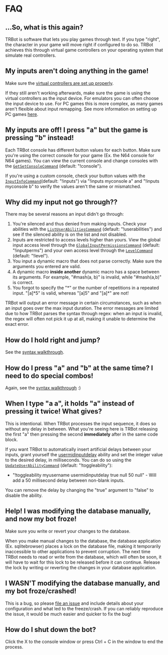 # FAQ

## ...So, what is this again?
TRBot is software that lets you play games through text. If you type "right", the character in your game will move right if configured to do so. TRBot achieves this through virtual game controllers on your operating system that simulate real controllers.

## My inputs aren't doing anything in the game!
Make sure the [virtual controllers are set up properly](./Setup-VController.md).

If they still aren't working afterwards, make sure the game is using the virtual controllers as the input device. For emulators you can often choose the input device to use. For PC games this is more complex, as many games aren't flexible about input remapping. See more information on setting up PC games [here](./Setup-Misc.md#pc-games).

## My inputs are off! I press "a" but the game is pressing "b" instead!
Each TRBot console has different button values for each button. Make sure you're using the correct console for your game (Ex. the N64 console for N64 games). You can view the current console and change consoles with the [`GetSetConsoleCommand`](../TRBot/TRBot.Commands/Commands/GetSetConsoleCommand.cs) (default: "!console").

If you're using a custom console, check your button values with the [`InputInfoCommand`](../TRBot/TRBot.Commands/Commands/InputInfoCommand.cs)(default: "!inputs") via "!inputs myconsole a" and "!inputs myconsole b" to verify the values aren't the same or mismatched.

## Why did my input not go through??
There may be several reasons an input didn't go through:

1. You're silenced and thus denied from making inputs. Check your abilities with the [`ListUserAbilitiesCommand`](../TRBot/TRBot.Commands/Commands/ListUserAbilitiesCommand.cs) (default: "!userabilities") and see if the silenced ability is on the list and not disabled.
2. Inputs are restricted to access levels higher than yours. View the global input access level through the [`GlobalInputPermissionsCommand`](../TRBot/TRBot.Commands/Commands/GlobalInputPermissionsCommand.cs) (default: "!inputperms") and your own access level through the [`LevelCommand`](../TRBot/TRBot.Commands/Commands/LevelCommand.cs) (default: "!level").
3. You input a dynamic macro that does not parse correctly. Make sure the arguments you entered are valid.
4. A dynamic macro **inside another** dynamic macro has a space between its arguments. For example, "#mash(a, b)" is invalid, while "#mash(a,b)" is correct.
5. You forgot to specify the "*" or the number of repetitions in a repeated input. "[a]\*5" is valid, whereas "[a]5" and "[a]\*" are not!

TRBot will output an error message in certain circumstances, such as when an input goes over the max input duration. The error messages are limited due to how TRBot parses the syntax through regex: when an input is invalid, the regex will often not pick it up at all, making it unable to determine the exact error.

## How do I hold right and jump?
See the [syntax walkthrough](./Syntax-Walkthrough.md).

## How do I press "a" and "b" at the same time? I need to do special combos!
Again, see the [syntax walkthrough](./Syntax-Walkthrough.md) :)

## When I type "a a", it holds "a" instead of pressing it twice! What gives?
This is intentional. When TRBot processes the input sequence, it does so without any delay in between. What you're seeing here is TRBot releasing the first "a" then pressing the second **immediately** after in the same code block.

If you want TRBot to automatically insert artificial delays between your inputs, grant yourself the [usermidinputdelay](./Permission-Documentation.md#usermidinputdelay) ability and set the integer value to the desired delay, in milliseconds. You can do so using the [`UpdateUserAbilityCommand`](../TRBot/TRBot.Commands/Commands/UpdateUserAbilityCommand.cs) (default: "!toggleability"):

- "!toggleability myusername usermidinputdelay true null 50 null" - Will add a 50 millisecond delay between non-blank inputs.

You can remove the delay by changing the "true" argument to "false" to disable the ability.

## Help! I was modifying the database manually, and now my bot froze!
Make sure you write or revert your changes to the database.

When you make manual changes to the database, the database application (Ex. sqlitebrowser) places a lock on the database file, making it temporarily inaccessible to other applications to prevent corruption. The next time TRBot needs to read or write from the database, which will often be soon, it will have to wait for this lock to be released before it can continue. Release the lock by writing or reverting the changes in your database application.

## I WASN'T modifying the database manually, and my bot froze/crashed!
This is a bug, so please [file an issue](https://github.com/teamradish/TRTwitchPlaysBot/issues/new/choose) and include details about your configuration and what led to the freeze/crash. If you can reliably reproduce the issue, it would be much easier and quicker to fix the bug!

## How do I shut down the bot?
Click the X to the console window or press Ctrl + C in the window to end the process.
